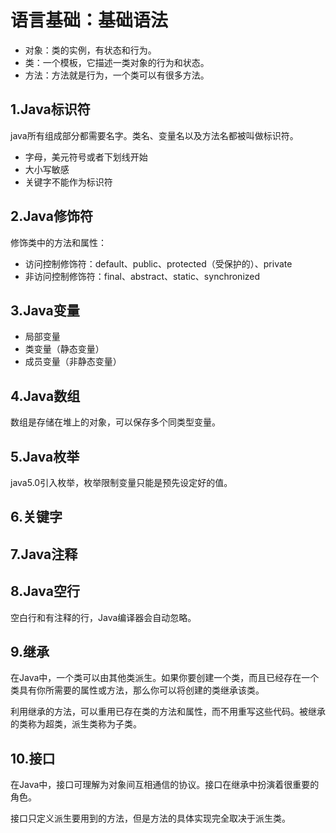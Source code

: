 # 语言基础：基础语法

- 对象：类的实例，有状态和行为。
- 类：一个模板，它描述一类对象的行为和状态。
- 方法：方法就是行为，一个类可以有很多方法。

## 1.Java标识符

java所有组成部分都需要名字。类名、变量名以及方法名都被叫做标识符。

- 字母，美元符号或者下划线开始
- 大小写敏感
- 关键字不能作为标识符

## 2.Java修饰符

修饰类中的方法和属性：

- 访问控制修饰符：default、public、protected（受保护的）、private
- 非访问控制修饰符：final、abstract、static、synchronized

## 3.Java变量

- 局部变量
- 类变量（静态变量）
- 成员变量（非静态变量）

## 4.Java数组

数组是存储在堆上的对象，可以保存多个同类型变量。

## 5.Java枚举

java5.0引入枚举，枚举限制变量只能是预先设定好的值。

## 6.关键字

## 7.Java注释

## 8.Java空行

空白行和有注释的行，Java编译器会自动忽略。

## 9.继承

在Java中，一个类可以由其他类派生。如果你要创建一个类，而且已经存在一个类具有你所需要的属性或方法，那么你可以将创建的类继承该类。

利用继承的方法，可以重用已存在类的方法和属性，而不用重写这些代码。被继承的类称为超类，派生类称为子类。

## 10.接口

在Java中，接口可理解为对象间互相通信的协议。接口在继承中扮演着很重要的角色。

接口只定义派生要用到的方法，但是方法的具体实现完全取决于派生类。